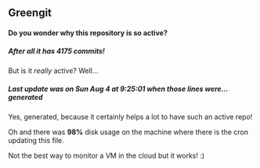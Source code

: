 ## Greengit

#### Do you wonder why this repository is so active?

##### After all it has 4175 commits!

But is it *really* active? Well...

##### Last update was on Sun Aug 4 at 9:25:01 when those lines were... generated

Yes, generated, because it certainly helps a lot to have such an active repo!

Oh and there was **98%** disk usage on the machine
where there is the cron updating this file.

Not the best way to monitor a VM in the cloud but it works! :)
